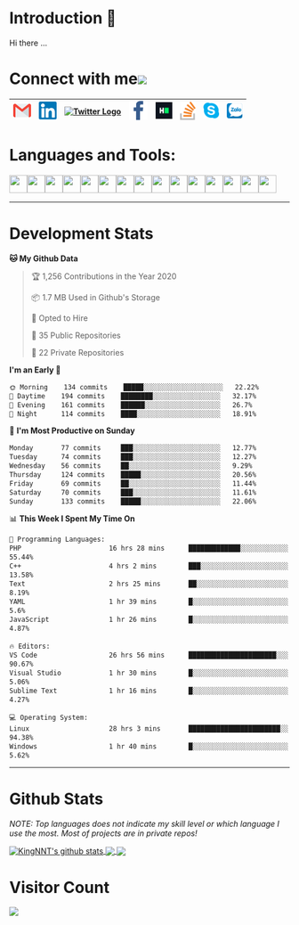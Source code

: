 # Introduction 👋
Hi there ...
# Connect with me<img src="https://github.com/TheDudeThatCode/TheDudeThatCode/blob/master/Assets/Handshake.gif" height="32px">

| [<img src="https://github.com/KingNNT/KingNNT/blob/master/Assets/Contact-Icon/Gmail.svg" alt="Gmail logo" height="32">](mailto:Dev.KingNNT@gmail.com) | [<img src="https://github.com/KingNNT/KingNNT/blob/master/Assets/Contact-Icon/Linkedin.svg" alt="Linkedin Logo" width="32">](https://in.linkedin.com/in/kingnnt) | [<img src="https://github.com/TheDudeThatCode/TheDudeThatCode/blob/master/Assets/Twitter.svg" alt="Twitter Logo" width="32">](https://twitter.com/King_NNT) | [<img src="https://github.com/KingNNT/KingNNT/blob/master/Assets/Contact-Icon/facebook.svg" alt="Facebook logo" width="34">](https://facebook.com/Kinggg.NNT) | [<img src="https://github.com/KingNNT/KingNNT/blob/master/Assets/Contact-Icon/HackerRank.svg" alt="HackerRank Logo" width="30">](https://www.hackerrank.com/Dev_KingNNT) | [<img src="https://github.com/KingNNT/KingNNT/blob/master/Assets/Contact-Icon/stackoverflow.svg" alt="Stackoverflow Logo" width="28">](https://stackoverflow.com/users/12560659/king-nnt) | [<img src="https://github.com/KingNNT/KingNNT/blob/master/Assets/Contact-Icon/skype.svg" alt="Skype Logo" width="28">](https://join.skype.com/invite/eqRpzcC8cGsf) | [<img src="https://github.com/KingNNT/KingNNT/blob/master/Assets/Contact-Icon/zalo.svg" alt="Zalo Logo" width="28">](https://zalo.me/kingnnt) | 
|:---:|:---:|:---:|:---:|:---:|:---:|:---:|:---:|

# Languages and Tools:
<img align='left' height="32" width="32" src="https://cdn.jsdelivr.net/npm/simple-icons@v3/icons/visualstudio.svg" />
<img align='left' height="32" width="32" src="https://cdn.jsdelivr.net/npm/simple-icons@v3/icons/sublimetext.svg" />
<img align='left' height="32" width="32" src="https://cdn.jsdelivr.net/npm/simple-icons@v3/icons/visualstudiocode.svg" />
<img align='left' height="32" width="32" src="https://cdn.jsdelivr.net/npm/simple-icons@v3/icons/jetbrains.svg" />

<img align='left' height="32" width="32" src="https://cdn.jsdelivr.net/npm/simple-icons@v3/icons/html5.svg" />
<img align='left' height="32" width="32" src="https://cdn.jsdelivr.net/npm/simple-icons@v3/icons/css3.svg" />
<img align='left' height="32" width="32" src="https://cdn.jsdelivr.net/npm/simple-icons@3.5.0/icons/bootstrap.svg" />

<img align='left' height="32" width="32" src="https://cdn.jsdelivr.net/npm/simple-icons@v3/icons/javascript.svg" />

<img align='left' height="32" width="32" src="https://cdn.jsdelivr.net/npm/simple-icons@v3/icons/php.svg" />
<img align='left' height="32" width="32" src="https://cdn.jsdelivr.net/npm/simple-icons@v3/icons/laravel.svg" />
<img align='left' height="32" width="32" src="https://cdn.jsdelivr.net/npm/simple-icons@3.5.0/icons/java.svg" />

<img align='left' height="32" width="32" src="https://cdn.jsdelivr.net/npm/simple-icons@v3/icons/mysql.svg" />
<img align='left' height="32" width="32" src="https://cdn.jsdelivr.net/npm/simple-icons@3.5.0/icons/microsoftsqlserver.svg" />
<img align='left' height="32" width="32" src="https://cdn.jsdelivr.net/npm/simple-icons@v3/icons/mongodb.svg" />
<img align='left' height="32" width="32" src="https://cdn.jsdelivr.net/npm/simple-icons@v3/icons/sqlite.svg" />

<br>
<br>

---

# Development Stats
<!--START_SECTION:waka-->
**🐱 My Github Data** 

> 🏆 1,256 Contributions in the Year 2020
 > 
> 📦 1.7 MB Used in Github's Storage 
 > 
> 💼 Opted to Hire
 > 
> 📜 35 Public Repositories
 > 
> 🔑 22 Private Repositories 

**I'm an Early 🐤** 

```text
🌞 Morning    134 commits    █████░░░░░░░░░░░░░░░░░░░░   22.22% 
🌆 Daytime    194 commits    ████████░░░░░░░░░░░░░░░░░   32.17% 
🌃 Evening    161 commits    ██████░░░░░░░░░░░░░░░░░░░   26.7% 
🌙 Night      114 commits    ████░░░░░░░░░░░░░░░░░░░░░   18.91%

```
📅 **I'm Most Productive on Sunday** 

```text
Monday       77 commits     ███░░░░░░░░░░░░░░░░░░░░░░   12.77% 
Tuesday      74 commits     ███░░░░░░░░░░░░░░░░░░░░░░   12.27% 
Wednesday    56 commits     ██░░░░░░░░░░░░░░░░░░░░░░░   9.29% 
Thursday     124 commits    █████░░░░░░░░░░░░░░░░░░░░   20.56% 
Friday       69 commits     ██░░░░░░░░░░░░░░░░░░░░░░░   11.44% 
Saturday     70 commits     ███░░░░░░░░░░░░░░░░░░░░░░   11.61% 
Sunday       133 commits    █████░░░░░░░░░░░░░░░░░░░░   22.06%

```


📊 **This Week I Spent My Time On** 

```text
💬 Programming Languages: 
PHP                      16 hrs 28 mins      █████████████░░░░░░░░░░░░   55.44% 
C++                      4 hrs 2 mins        ███░░░░░░░░░░░░░░░░░░░░░░   13.58% 
Text                     2 hrs 25 mins       ██░░░░░░░░░░░░░░░░░░░░░░░   8.19% 
YAML                     1 hr 39 mins        █░░░░░░░░░░░░░░░░░░░░░░░░   5.6% 
JavaScript               1 hr 26 mins        █░░░░░░░░░░░░░░░░░░░░░░░░   4.87%

🔥 Editors: 
VS Code                  26 hrs 56 mins      ██████████████████████░░░   90.67% 
Visual Studio            1 hr 30 mins        █░░░░░░░░░░░░░░░░░░░░░░░░   5.06% 
Sublime Text             1 hr 16 mins        █░░░░░░░░░░░░░░░░░░░░░░░░   4.27%

💻 Operating System: 
Linux                    28 hrs 3 mins       ███████████████████████░░   94.38% 
Windows                  1 hr 40 mins        █░░░░░░░░░░░░░░░░░░░░░░░░   5.62%

```


<!--END_SECTION:waka-->

---

# Github Stats

*NOTE: Top languages does not indicate my skill level or which language I use the most. Most of projects are in private repos!*

<a href="https://github.com/KingNNT">
  <img align="center" src="https://github-readme-stats.vercel.app/api?username=KingNNT&show_icons=true&theme=gruvbox&count_private=true" alt="KingNNT's github stats" />
</a>

<a href="https://github.com/KingNNT">
  <img align="center" src="https://github-readme-stats.vercel.app/api/top-langs/?username=KingNNT&layout=compact&theme=gruvbox&count_private=true&how_icons=true" />
</a>

<a href="https://github.com/KingNNT">
  <img align="center" src="https://github-readme-stats.vercel.app/api/pin/?username=KingNNT&repo=MS-Tools&theme=gruvbox" />
</a>

# Visitor Count
<img src="https://profile-counter.glitch.me/KingNNT/count.svg" />
